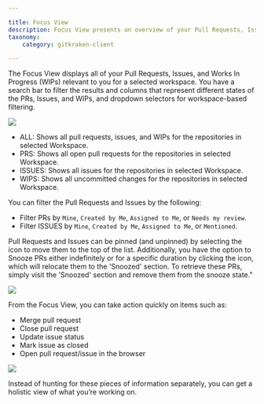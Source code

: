 ```yaml
---

title: Focus View
description: Focus View presents an overview of your Pull Requests, Issues and WIPs.
taxonomy:
    category: gitkraken-client

---
```


The Focus View displays all of your Pull Requests, Issues, and Works In Progress (WIPs) relevant to you for a selected workspace. You have a search bar to filter the results and columns that represent different states of the PRs, Issues, and WIPs, and dropdown selectors for workspace-based filtering.

<img src="/wp-content/uploads/gkc-focus-view2.0-9-12.gif" class="img-bordered img-responsive center">

* ALL: Shows all pull requests, issues, and WIPs for the repositories in selected Workspace.
* PRS: Shows all open pull requests for the repositories in selected Workspace.
* ISSUES: Shows all issues for the repositories in selected Workspace.
* WIPS: Shows all uncommitted changes for the repositories in selected Workspace.

You can filter the Pull Requests and Issues by the following:
* Filter PRs by `Mine`, `Created by Me`, `Assigned to Me`, or `Needs my review`.
* Filter ISSUES by `Mine`, `Created by Me`, `Assigned to Me`, or `Mentioned`.

Pull Requests and Issues can be pinned (and unpinned) by selecting the <i class="fa-solid fa-thumbtack"></i> icon to move them to the top of the list. Additionally, you have the option to Snooze PRs either indefinitely or for a specific duration by clicking the <i class="fa-solid fa-snooze"></i> icon, which will relocate them to the 'Snoozed' section. To retrieve these PRs, simply visit the 'Snoozed' section and remove them from the snooze state."

<img src="/wp-content/uploads/gkc-focus-view-9-12.gif" class="img-bordered img-responsive center">

From the Focus View, you can take action quickly on items such as:
- Merge pull request
- Close pull request
- Update issue status
- Mark issue as closed
- Open pull request/issue in the browser

<img src="/wp-content/uploads/gkc-focus-view-actions-9-12.png" class="img-bordered img-responsive center">

Instead of hunting for these pieces of information separately, you can get a holistic view of what you’re working on.